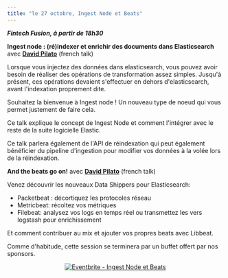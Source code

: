 ```yaml
---
title: "le 27 octobre, Ingest Node et Beats"
---
```


***Fintech Fusion, à partir de 18h30***

**Ingest node : (ré)indexer et enrichir des documents dans Elasticsearch** avec **[David Pilato](/jug/speakers.html?key=davidpilato)** (french talk)

Lorsque vous injectez des données dans elasticsearch, vous pouvez avoir besoin de réaliser des opérations de transformation assez simples. Jusqu'à présent, ces opérations devaient s'effectuer en dehors d'elasticsearch, avant l'indexation proprement dite.

Souhaitez la bienvenue à Ingest node ! Un nouveau type de noeud qui vous permet justement de faire cela.

Ce talk explique le concept de Ingest Node et comment l'intégrer avec le reste de la suite logicielle Elastic.

Ce talk parlera également de l'API de réindexation qui peut également bénéficier du pipeline d'ingestion pour modifier vos données à la volée lors de la réindexation.

**And the beats go on!** avec **[David Pilato](/jug/speakers.html?key=davidpilato)** (french talk)

Venez découvrir les nouveaux Data Shippers pour Elasticsearch:

* Packetbeat : décortiquez les protocoles réseau
* Metricbeat: récoltez vos métriques
* Filebeat: analysez vos logs en temps réel ou transmettez les vers logstash pour enrichissement

Et comment contribuer au mix et ajouter vos propres beats avec Libbeat.


Comme d'habitude, cette session se terminera par un buffet offert par nos sponsors.

<center><a href="http://www.eventbrite.fr/e/inscription-ingest-node-et-beats-28773094099?ref=ebtnebregn" target="_blank"><img src="https://www.eventbrite.fr/custombutton?eid=28773094099" alt="Eventbrite - Ingest Node et Beats" /></a></center>